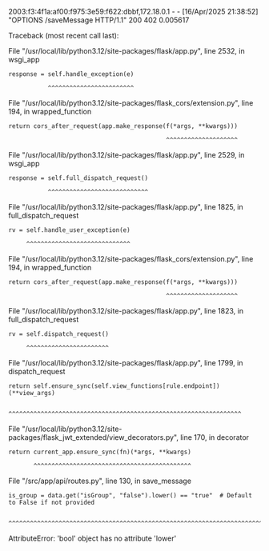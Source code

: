 2003:f3:4f1a:af00:f975:3e59:f622:dbbf,172.18.0.1 - - [16/Apr/2025 21:38:52] "OPTIONS /saveMessage HTTP/1.1" 200 402 0.005617

Traceback (most recent call last):

  File "/usr/local/lib/python3.12/site-packages/flask/app.py", line 2532, in wsgi_app

    response = self.handle_exception(e)

               ^^^^^^^^^^^^^^^^^^^^^^^^

  File "/usr/local/lib/python3.12/site-packages/flask_cors/extension.py", line 194, in wrapped_function

    return cors_after_request(app.make_response(f(*args, **kwargs)))

                                                ^^^^^^^^^^^^^^^^^^^^

  File "/usr/local/lib/python3.12/site-packages/flask/app.py", line 2529, in wsgi_app

    response = self.full_dispatch_request()

               ^^^^^^^^^^^^^^^^^^^^^^^^^^^^

  File "/usr/local/lib/python3.12/site-packages/flask/app.py", line 1825, in full_dispatch_request

    rv = self.handle_user_exception(e)

         ^^^^^^^^^^^^^^^^^^^^^^^^^^^^^

  File "/usr/local/lib/python3.12/site-packages/flask_cors/extension.py", line 194, in wrapped_function

    return cors_after_request(app.make_response(f(*args, **kwargs)))

                                                ^^^^^^^^^^^^^^^^^^^^

  File "/usr/local/lib/python3.12/site-packages/flask/app.py", line 1823, in full_dispatch_request

    rv = self.dispatch_request()

         ^^^^^^^^^^^^^^^^^^^^^^^

  File "/usr/local/lib/python3.12/site-packages/flask/app.py", line 1799, in dispatch_request

    return self.ensure_sync(self.view_functions[rule.endpoint])(**view_args)

           ^^^^^^^^^^^^^^^^^^^^^^^^^^^^^^^^^^^^^^^^^^^^^^^^^^^^^^^^^^^^^^^^^

  File "/usr/local/lib/python3.12/site-packages/flask_jwt_extended/view_decorators.py", line 170, in decorator

    return current_app.ensure_sync(fn)(*args, **kwargs)

           ^^^^^^^^^^^^^^^^^^^^^^^^^^^^^^^^^^^^^^^^^^^^

  File "/src/app/api/routes.py", line 130, in save_message

    is_group = data.get("isGroup", "false").lower() == "true"  # Default to False if not provided

               ^^^^^^^^^^^^^^^^^^^^^^^^^^^^^^^^^^^^^^^^^^^^^^^^^^^^^^^^^^^^^^^^^^^^^^^^^^^^^^^^^^

AttributeError: 'bool' object has no attribute 'lower'